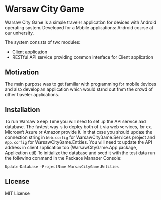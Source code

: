 # Warsaw City Game
Warsaw City Game is a simple traveler application for devices with Android operating system. Developed for a Mobile applications: Android course at our university.

The system consists of two modules:
* Client application
* RESTful API service providing common interface for Client application

## Motivation
The main purpose was to get familiar with programming for mobile devices and also develop an application which would stand out from the crowd of other traveler applications.

## Installation
To run Warsaw Sleep Time you will need to set up the API service and database. The fastest way is to deploy both of it via web services, for ex. Microsoft Azure or Amazon provide it.
In that case you should update the connection string in `Web.config` for WarsawCityGame.Services project and `App.config`  for WarsawCityGame.Entities. You will need to update the API address in client application too (WarsawCityGame.App package, Application util) To initialize the database and seed it with the test data run the following command in the Package Manager Console:
```
Update-Database -ProjectName WarsawCityGame.Entities
```
## License
MIT License
